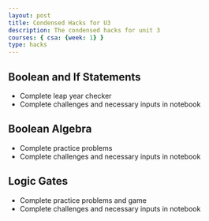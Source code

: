 ```yaml
---
layout: post
title: Condensed Hacks for U3
description: The condensed hacks for unit 3
courses: { csa: {week: 1} }
type: hacks
---
```


## Boolean and If Statements
- Complete leap year checker 
- Complete challenges and necessary inputs in notebook

## Boolean Algebra
- Complete practice problems
- Complete challenges and necessary inputs in notebook

## Logic Gates
- Complete practice problems and game
- Complete challenges and necessary inputs in notebook
